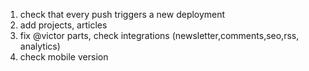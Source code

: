 1. check that every push triggers a new deployment
2. add projects, articles
3. fix @victor parts, check integrations (newsletter,comments,seo,rss, analytics)
4. check mobile version
